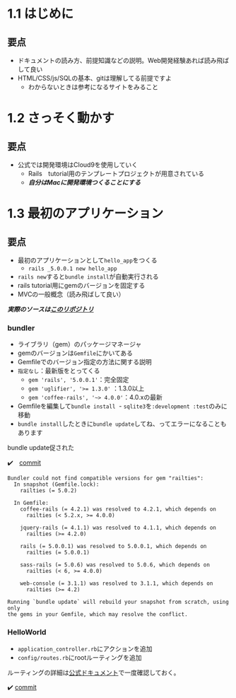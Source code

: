 # 1.1 はじめに

## 要点

- ドキュメントの読み方、前提知識などの説明。Web開発経験あれば読み飛ばして良い
- HTML/CSS/js/SQLの基本、gitは理解してる前提ですよ
  - わからないときは参考になるサイトをみること

# 1.2 さっそく動かす

## 要点

- 公式では開発環境はCloud9を使用していく
  - Rails　tutorial用のテンプレートプロジェクトが用意されている
  - ___自分はMacに開発環境つくることにする___


# 1.3 最初のアプリケーション

## 要点

- 最初のアプリケーションとして`hello_app`をつくる
  - `rails _5.0.0.1 new hello_app`
- `rails new`すると`bundle install`が自動実行される
- rails tutorial用にgemのバージョンを固定する
- MVCの一般概念（読み飛ばして良い）

___実際のソースは[このリポジトリ](https://github.com/shoota/rails5-tutorial-hello_app)___

### bundler

- ライブラリ（gem）のパッケージマネージャ
- gemのバージョンは`Gemfile`にかいてある
- Gemfileでのバージョン指定の方法に関する説明
- `指定なし`：最新版をとってくる
  - `gem 'rails', '5.0.0.1'`：完全固定
  - `gem 'uglifier', '>= 1.3.0'` ：1.3.0以上
  - `gem 'coffee-rails', '~> 4.0.0'`：4.0.xの最新
- Gemfileを編集して`bundle install`
  - `sqlite3`を`:development :test`のみに移動
- `bundle install`したときに`bundle update`してね、ってエラーになることもあります

bundle update促された

:heavy_check_mark:　[commit](https://github.com/shoota/rails5-tutorial-hello_app/commit/a3cc79ea97c429cca3caa00a3fc5ad9a49a0ff58)

```
Bundler could not find compatible versions for gem "railties":
  In snapshot (Gemfile.lock):
    railties (= 5.0.2)

  In Gemfile:
    coffee-rails (= 4.2.1) was resolved to 4.2.1, which depends on
      railties (< 5.2.x, >= 4.0.0)

    jquery-rails (= 4.1.1) was resolved to 4.1.1, which depends on
      railties (>= 4.2.0)

    rails (= 5.0.0.1) was resolved to 5.0.0.1, which depends on
      railties (= 5.0.0.1)

    sass-rails (= 5.0.6) was resolved to 5.0.6, which depends on
      railties (< 6, >= 4.0.0)

    web-console (= 3.1.1) was resolved to 3.1.1, which depends on
      railties (>= 4.2)

Running `bundle update` will rebuild your snapshot from scratch, using only
the gems in your Gemfile, which may resolve the conflict.

```

### HelloWorld

- `application_controller.rb`にアクションを追加
- `config/routes.rb`にrootルーティングを追加

ルーティングの詳細は[公式ドキュメント](https://railsguides.jp/routing.html)で一度確認しておく。

:heavy_check_mark: [commit](https://railsguides.jp/routing.html)

